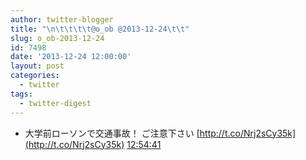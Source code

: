 ```yaml
---
author: twitter-blogger
title: "\n\t\t\t\t@o_ob @2013-12-24\t\t"
slug: o_ob-2013-12-24
id: 7498
date: '2013-12-24 12:00:00'
layout: post
categories:
  - twitter
tags:
  - twitter-digest
---
```


*   大学前ローソンで交通事故！ ご注意下さい [http://t.co/Nrj2sCy35k](http://t.co/Nrj2sCy35k) [12:54:41](http://twitter.com/o_ob/statuses/415329657869709312)